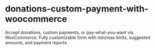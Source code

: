 # donations-custom-payment-with-woocommerce
Accept donations, custom payments, or pay-what-you-want via WooCommerce. Fully customizable form with min/max limits, suggested amounts, and payment reports.
